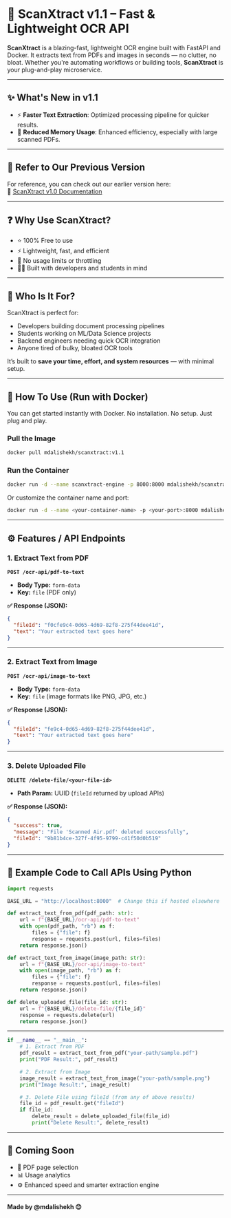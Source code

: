 
# 🚀 ScanXtract v1.1 – Fast & Lightweight OCR API

**ScanXtract** is a blazing-fast, lightweight OCR engine built with FastAPI and Docker. It extracts text from PDFs and images in seconds — no clutter, no bloat. Whether you're automating workflows or building tools, **ScanXtract** is your plug-and-play microservice.

---

## ✨ What's New in v1.1

- ⚡ **Faster Text Extraction**: Optimized processing pipeline for quicker results.
- 🧠 **Reduced Memory Usage**: Enhanced efficiency, especially with large scanned PDFs.

---

## 🔁 Refer to Our Previous Version

For reference, you can check out our earlier version here:  
🔗 [ScanXtract v1.0 Documentation](https://hackmd.io/@mdalishekh/B1k8hpCbll)

---

## ❓ Why Use ScanXtract?

- ⭐ 100% Free to use
- ⚡ Lightweight, fast, and efficient
- 🚫 No usage limits or throttling
- 👨‍💻 Built with developers and students in mind

---

## 👥 Who Is It For?

ScanXtract is perfect for:

- Developers building document processing pipelines
- Students working on ML/Data Science projects
- Backend engineers needing quick OCR integration
- Anyone tired of bulky, bloated OCR tools

It’s built to **save your time, effort, and system resources** — with minimal setup.

---

## 🐳 How To Use (Run with Docker)

You can get started instantly with Docker. No installation. No setup. Just plug and play.

### Pull the Image

```bash
docker pull mdalishekh/scanxtract:v1.1
```

### Run the Container

```bash
docker run -d --name scanxtract-engine -p 8000:8000 mdalishekh/scanxtract:v1.1
```

Or customize the container name and port:

```bash
docker run -d --name <your-container-name> -p <your-port>:8000 mdalishekh/scanxtract:v1.1
```

---

## ⚙️ Features / API Endpoints

### 1. Extract Text from PDF

**`POST /ocr-api/pdf-to-text`**

- **Body Type:** `form-data`
- **Key:** `file` (PDF only)

**✅ Response (JSON):**

```json
{
  "fileId": "f0cfe9c4-0d65-4d69-82f8-275f44dee41d",
  "text": "Your extracted text goes here"
}
```

---

### 2. Extract Text from Image

**`POST /ocr-api/image-to-text`**

- **Body Type:** `form-data`
- **Key:** `file` (image formats like PNG, JPG, etc.)

**✅ Response (JSON):**

```json
{
  "fileId": "fe9c4-0d65-4d69-82f8-275f44dee41d",
  "text": "Your extracted text goes here"
}
```

---

### 3. Delete Uploaded File

**`DELETE /delete-file/<your-file-id>`**

- **Path Param:** UUID (`fileId` returned by upload APIs)

**✅ Response (JSON):**

```json
{
  "success": true,
  "message": "File 'Scanned Air.pdf' deleted successfully",
  "fileId": "9b81b4ce-327f-4f95-9799-c41f50d0b519"
}
```

---

## 🧪 Example Code to Call APIs Using Python

```python
import requests

BASE_URL = "http://localhost:8000"  # Change this if hosted elsewhere

def extract_text_from_pdf(pdf_path: str):
    url = f"{BASE_URL}/ocr-api/pdf-to-text"
    with open(pdf_path, "rb") as f:
        files = {"file": f}
        response = requests.post(url, files=files)
    return response.json()

def extract_text_from_image(image_path: str):
    url = f"{BASE_URL}/ocr-api/image-to-text"
    with open(image_path, "rb") as f:
        files = {"file": f}
        response = requests.post(url, files=files)
    return response.json()

def delete_uploaded_file(file_id: str):
    url = f"{BASE_URL}/delete-file/{file_id}"
    response = requests.delete(url)
    return response.json()
```

---

```python
if __name__ == "__main__":
    # 1. Extract from PDF
    pdf_result = extract_text_from_pdf("your-path/sample.pdf")
    print("PDF Result:", pdf_result)

    # 2. Extract from Image
    image_result = extract_text_from_image("your-path/sample.png")
    print("Image Result:", image_result)

    # 3. Delete File using fileId (from any of above results)
    file_id = pdf_result.get("fileId")
    if file_id:
        delete_result = delete_uploaded_file(file_id)
        print("Delete Result:", delete_result)
```

---

## 🔮 Coming Soon

- 📄 PDF page selection
- 📊 Usage analytics
- ⚙️ Enhanced speed and smarter extraction engine

---

#### Made by @mdalishekh 😊
